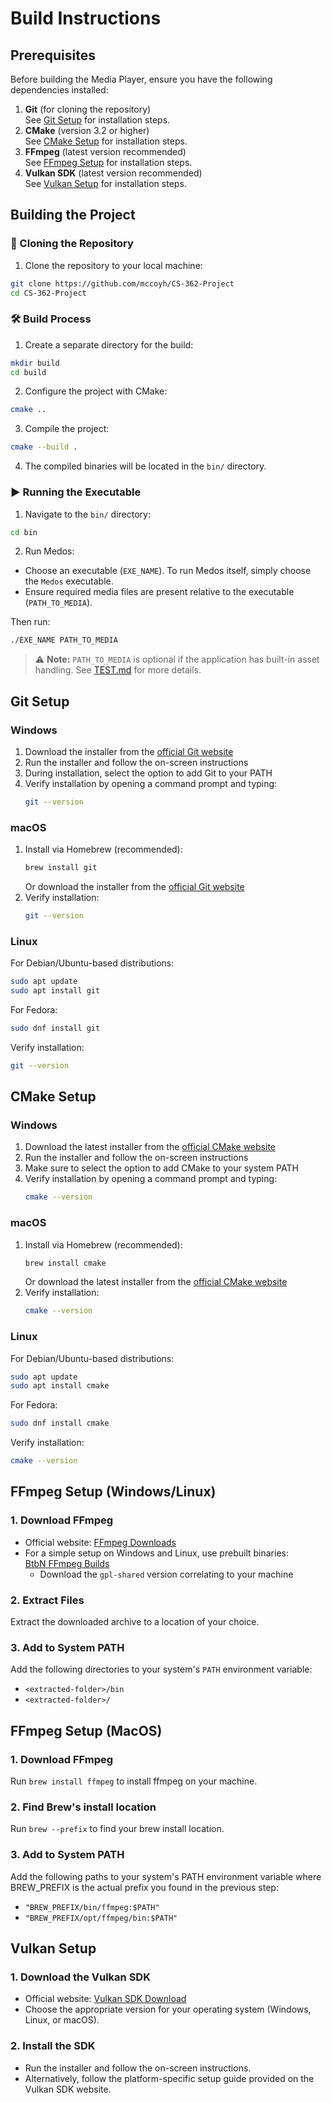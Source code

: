 # Build Instructions

## Prerequisites

Before building the Media Player, ensure you have the following dependencies installed:

1. **Git** (for cloning the repository)\
   See [Git Setup](#git-setup) for installation steps.
2. **CMake** (version 3.2 or higher)\
   See [CMake Setup](#cmake-setup) for installation steps.
3. **FFmpeg** (latest version recommended)\
   See [FFmpeg Setup](#ffmpeg-setup-windowslinux) for installation steps.
4. **Vulkan SDK** (latest version recommended)\
   See [Vulkan Setup](#vulkan-setup) for installation steps.

## Building the Project

### 📂 Cloning the Repository

1. Clone the repository to your local machine:

```bash
git clone https://github.com/mccoyh/CS-362-Project
cd CS-362-Project
```

### 🛠 Build Process

1. Create a separate directory for the build:

```bash
mkdir build
cd build
```

2. Configure the project with CMake:

```bash
cmake ..
```

3. Compile the project:

```bash
cmake --build .
```

4. The compiled binaries will be located in the `bin/` directory.


### ▶️ Running the Executable

1. Navigate to the `bin/` directory:

```bash
cd bin
```

2. Run Medos:
 - Choose an executable (`EXE_NAME`). To run Medos itself, simply choose the `Medos` executable.
 - Ensure required media files are present relative to the executable (`PATH_TO_MEDIA`).

Then run:
```bash
./EXE_NAME PATH_TO_MEDIA
```

> ⚠️ **Note:** `PATH_TO_MEDIA` is optional if the application has built-in asset handling. See [TEST.md](TEST.md) for more details.

## Git Setup

### Windows
1. Download the installer from the [official Git website](https://git-scm.com/download/win)
2. Run the installer and follow the on-screen instructions
3. During installation, select the option to add Git to your PATH
4. Verify installation by opening a command prompt and typing:
   ```bash
   git --version
   ```

### macOS
1. Install via Homebrew (recommended):
   ```bash
   brew install git
   ```
   Or download the installer from the [official Git website](https://git-scm.com/download/mac)
2. Verify installation:
   ```bash
   git --version
   ```

### Linux
For Debian/Ubuntu-based distributions:
```bash
sudo apt update
sudo apt install git
```

For Fedora:
```bash
sudo dnf install git
```

Verify installation:
```bash
git --version
```

## CMake Setup

### Windows
1. Download the latest installer from the [official CMake website](https://cmake.org/download/#latest)
2. Run the installer and follow the on-screen instructions
3. Make sure to select the option to add CMake to your system PATH
4. Verify installation by opening a command prompt and typing:
   ```bash
   cmake --version
   ```

### macOS
1. Install via Homebrew (recommended):
   ```bash
   brew install cmake
   ```
   Or download the latest installer from the [official CMake website](https://cmake.org/download/#latest)
2. Verify installation:
   ```bash
   cmake --version
   ```

### Linux
For Debian/Ubuntu-based distributions:
```bash
sudo apt update
sudo apt install cmake
```

For Fedora:
```bash
sudo dnf install cmake
```

Verify installation:
```bash
cmake --version
```

## FFmpeg Setup (Windows/Linux)

### 1. Download FFmpeg
- Official website: [FFmpeg Downloads](https://www.ffmpeg.org/download.html)
- For a simple setup on Windows and Linux, use prebuilt binaries:  
  [BtbN FFmpeg Builds](https://github.com/BtbN/FFmpeg-Builds/releases)
    - Download the `gpl-shared` version correlating to your machine

### 2. Extract Files
Extract the downloaded archive to a location of your choice.

### 3. Add to System PATH
Add the following directories to your system's `PATH` environment variable:
- `<extracted-folder>/bin`
- `<extracted-folder>/`
## FFmpeg Setup (MacOS)

### 1. Download FFmpeg
Run `brew install ffmpeg` to install ffmpeg on your machine.

### 2. Find Brew's install location
Run `brew --prefix` to find your brew install location.

### 3. Add to System PATH
Add the following paths to your system's PATH environment variable where BREW_PREFIX is the actual prefix you found in the previous step:
- `"BREW_PREFIX/bin/ffmpeg:$PATH"`
- `"BREW_PREFIX/opt/ffmpeg/bin:$PATH"`


## Vulkan Setup

### 1. Download the Vulkan SDK
- Official website: [Vulkan SDK Download](https://www.lunarg.com/vulkan-sdk/)
- Choose the appropriate version for your operating system (Windows, Linux, or macOS).

### 2. Install the SDK
- Run the installer and follow the on-screen instructions.
- Alternatively, follow the platform-specific setup guide provided on the Vulkan SDK website.